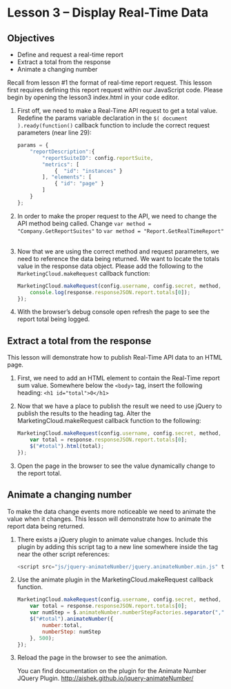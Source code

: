Lesson 3 – Display Real-Time Data
=====

Objectives
-----
*	Define and request a real-time report 
*	Extract a total from the response
*	Animate a changing number

Recall from lesson #1 the format of real-time report request. This lesson first requires defining this report request within our JavaScript code.  Please begin by opening the lesson3 index.html in your code editor.

1.	First off, we need to make a Real-Time API request to get a total value. Redefine the params variable declaration in the ```$( document ).ready(function()``` callback function to include the correct request parameters (near line 29):

    ```javascript
    params = {
        "reportDescription":{
            "reportSuiteID": config.reportSuite,
            "metrics": [
                {  "id": "instances" }
            ], "elements": [
                { "id": "page" }
            ]
        }
    };
    ```
    
2.	In order to make the proper request to the API, we need to change the API method being called. Change ```var method = "Company.GetReportSuites"``` to ```var method = "Report.GetRealTimeReport"```
 
3.	Now that we are using the correct method and request parameters, we need to reference the data being returned.  We want to locate the totals value in the response data object. Please add the following to the ```MarketingCloud.makeRequest``` callback function:

    ```javascript
    MarketingCloud.makeRequest(config.username, config.secret, method, params, config.endpoint, function(response) {
		console.log(response.responseJSON.report.totals[0]); 
	}); 
    ```

4.	With the browser’s debug console open refresh the page to see the report total being logged.

Extract a total from the response
-----
This lesson will demonstrate how to publish Real-Time API data to an HTML page.

1.	First, we need to add an HTML element to contain the Real-Time report sum value. Somewhere below the ```<body>``` tag, insert the following heading:  ```<h1 id="total">0</h1>```
2.	Now that we have a place to publish the result we need to use jQuery to publish the results to the heading tag.  Alter the MarketingCloud.makeRequest  callback function to the following:

    ```javascript
    MarketingCloud.makeRequest(config.username, config.secret, method, params, config.endpoint, function(response) {
        var total = response.responseJSON.report.totals[0]; 
        $("#total").html(total);
    });
    ```
 
3.	Open the page in the browser to see the value dynamically change to the report total.

Animate a changing number
-----

To make the data change events more noticeable we need to animate the value when it changes. This lesson will demonstrate how to animate the report data being returned.

1.	There exists a jQuery plugin to animate value changes. Include this plugin by adding this script tag to a new line somewhere inside the <head> tag near the other script references:

    ```javascript
    <script src="js/jquery-animateNumber/jquery.animateNumber.min.js" type="text/javascript"></script>
    ```

2.	Use the animate plugin in the MarketingCloud.makeRequest  callback function.

    ```javascript
    MarketingCloud.makeRequest(config.username, config.secret, method, params, config.endpoint, function(response) {
        var total = response.responseJSON.report.totals[0]; 
        var numStep = $.animateNumber.numberStepFactories.separator(",");
        $("#total").animateNumber({
            number:total,
            numberStep: numStep
        }, 500);
    });  
    ```
    
3.  Reload the page in the browser to see the animation.

    You can find documentation on the plugin for the Animate Number JQuery Plugin. http://aishek.github.io/jquery-animateNumber/ 
